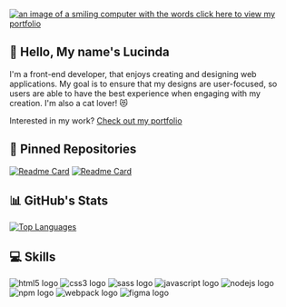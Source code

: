 <a href="https://lly03.github.io/" target="_blank"><img src="https://user-images.githubusercontent.com/86360050/143671007-0f717c22-96bc-4802-85cb-77ea4472aa96.png" alt="an image of a smiling computer with the words click here to view my portfolio"></a>

## :wave: Hello, My name's Lucinda 
I'm a front-end developer, that enjoys creating and designing web applications. My goal is to ensure that my designs are user-focused, so users are able to have the best experience when engaging with my creation. I'm also a cat lover! :heart_eyes_cat:

Interested in my work? <a href="https://lly03.github.io/" target="_blank">Check out my portfolio</a>

## :pushpin: Pinned Repositories
[![Readme Card](https://github-readme-stats.vercel.app/api/pin/?username=lly03&layout=compact&theme=cobalt2&text_color=569CD6&title_color=FEC500&repo=travel-app)](https://github.com/lly03/travel-app)
[![Readme Card](https://github-readme-stats.vercel.app/api/pin/?username=lly03&layout=compact&theme=cobalt2&text_color=569CD6&title_color=FEC500&repo=evaluate-news-nlp)](https://github.com/lly03/evaluate-news-nlp)


## :bar_chart: GitHub's Stats 
[![Top Languages](https://github-readme-stats.vercel.app/api/top-langs/?username=lly03&layout=compact&theme=cobalt2&text_color=569CD6&title_color=FEC500)](https://github.com/lly03/github-readme-stats)

## :computer: Skills
<img src="https://img.shields.io/badge/HTML5-E34F26?style=for-the-badge&logo=html5&logoColor=white" alt="html5 logo"> <img src="https://img.shields.io/badge/CSS3-1572B6?style=for-the-badge&logo=css3&logoColor=white" alt="css3 logo"> <img src="https://img.shields.io/badge/Sass-CC6699?style=for-the-badge&logo=sass&logoColor=white " alt="sass logo"> <img src="https://img.shields.io/badge/JavaScript-323330?style=for-the-badge&logo=javascript&logoColor=F7DF1E " alt="javascript logo"> <img src="https://img.shields.io/badge/Node.js-339933?style=for-the-badge&logo=nodedotjs&logoColor=white" alt="nodejs logo"> <img src="https://img.shields.io/badge/npm-CB3837?style=for-the-badge&logo=npm&logoColor=white" alt="npm logo"> <img src="https://img.shields.io/badge/Webpack-8DD6F9?style=for-the-badge&logo=Webpack&logoColor=white" alt="webpack logo"> <img src="https://img.shields.io/badge/Figma-F24E1E?style=for-the-badge&logo=figma&logoColor=white" alt="figma logo">
